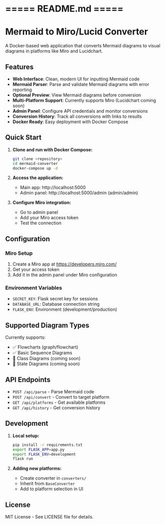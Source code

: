 # ===== README.md =====
# Mermaid to Miro/Lucid Converter

A Docker-based web application that converts Mermaid diagrams to visual diagrams in platforms like Miro and Lucidchart.

## Features

- **Web Interface**: Clean, modern UI for inputting Mermaid code
- **Mermaid Parser**: Parse and validate Mermaid diagrams with error reporting
- **Optional Preview**: View Mermaid diagrams before conversion
- **Multi-Platform Support**: Currently supports Miro (Lucidchart coming soon)
- **Admin Panel**: Configure API credentials and monitor conversions
- **Conversion History**: Track all conversions with links to results
- **Docker Ready**: Easy deployment with Docker Compose

## Quick Start

1. **Clone and run with Docker Compose:**
   ```bash
   git clone <repository>
   cd mermaid-converter
   docker-compose up -d
   ```

2. **Access the application:**
   - Main app: http://localhost:5000
   - Admin panel: http://localhost:5000/admin (admin/admin)

3. **Configure Miro integration:**
   - Go to admin panel
   - Add your Miro access token
   - Test the connection

## Configuration

### Miro Setup
1. Create a Miro app at https://developers.miro.com/
2. Get your access token
3. Add it in the admin panel under Miro configuration

### Environment Variables
- `SECRET_KEY`: Flask secret key for sessions
- `DATABASE_URL`: Database connection string
- `FLASK_ENV`: Environment (development/production)

## Supported Diagram Types

Currently supports:
- ✅ Flowcharts (graph/flowchart)
- ✅ Basic Sequence Diagrams
- 🚧 Class Diagrams (coming soon)
- 🚧 State Diagrams (coming soon)

## API Endpoints

- `POST /api/parse` - Parse Mermaid code
- `POST /api/convert` - Convert to target platform
- `GET /api/platforms` - Get available platforms
- `GET /api/history` - Get conversion history

## Development

1. **Local setup:**
   ```bash
   pip install -r requirements.txt
   export FLASK_APP=app.py
   export FLASK_ENV=development
   flask run
   ```

2. **Adding new platforms:**
   - Create converter in `converters/`
   - Inherit from `BaseConverter`
   - Add to platform selection in UI

## License

MIT License - See LICENSE file for details.